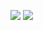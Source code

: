 ![](https://media.tenor.com/YBIPjK4HpVcAAAAC/yurucamp.gif)
![](https://media.tenor.com/1EBcIlPbW6oAAAAC/yurucamp.gif)
